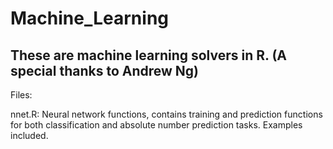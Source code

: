 Machine_Learning
========================================================================
These are machine learning solvers in R. (A special thanks to Andrew Ng)
------------------------------------------------------------------------
Files:

nnet.R: Neural network functions, contains training and prediction functions for both classification and absolute number prediction tasks. 		Examples included.
